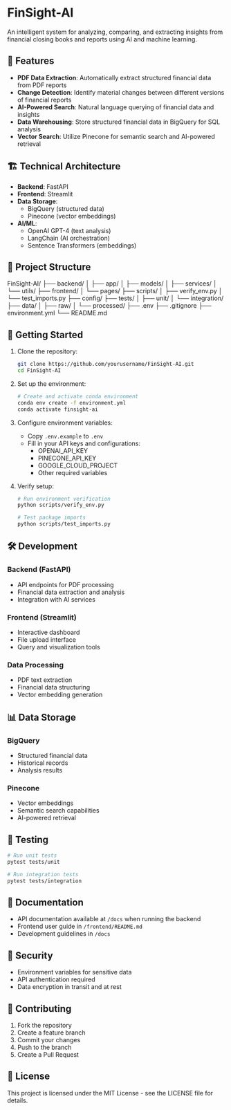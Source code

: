 # FinSight-AI

An intelligent system for analyzing, comparing, and extracting insights from financial closing books and reports using AI and machine learning.

## 🎯 Features

- **PDF Data Extraction**: Automatically extract structured financial data from PDF reports
- **Change Detection**: Identify material changes between different versions of financial reports
- **AI-Powered Search**: Natural language querying of financial data and insights
- **Data Warehousing**: Store structured financial data in BigQuery for SQL analysis
- **Vector Search**: Utilize Pinecone for semantic search and AI-powered retrieval

## 🏗️ Technical Architecture

- **Backend**: FastAPI
- **Frontend**: Streamlit
- **Data Storage**: 
  - BigQuery (structured data)
  - Pinecone (vector embeddings)
- **AI/ML**: 
  - OpenAI GPT-4 (text analysis)
  - LangChain (AI orchestration)
  - Sentence Transformers (embeddings)

## 📁 Project Structure

FinSight-AI/
├── backend/
│   ├── app/
│   ├── models/
│   ├── services/
│   └── utils/
├── frontend/
│   └── pages/
├── scripts/
│   ├── verify_env.py
│   └── test_imports.py
├── config/
├── tests/
│   ├── unit/
│   └── integration/
├── data/
│   ├── raw/
│   └── processed/
├── .env
├── .gitignore
├── environment.yml
└── README.md

## 🚀 Getting Started

1. Clone the repository:
   ```bash
   git clone https://github.com/yourusername/FinSight-AI.git
   cd FinSight-AI
   ```

2. Set up the environment:
   ```bash
   # Create and activate conda environment
   conda env create -f environment.yml
   conda activate finsight-ai
   ```

3. Configure environment variables:
   - Copy `.env.example` to `.env`
   - Fill in your API keys and configurations:
     - OPENAI_API_KEY
     - PINECONE_API_KEY
     - GOOGLE_CLOUD_PROJECT
     - Other required variables

4. Verify setup:
   ```bash
   # Run environment verification
   python scripts/verify_env.py
   
   # Test package imports
   python scripts/test_imports.py
   ```

## 🛠️ Development

### Backend (FastAPI)
- API endpoints for PDF processing
- Financial data extraction and analysis
- Integration with AI services

### Frontend (Streamlit)
- Interactive dashboard
- File upload interface
- Query and visualization tools

### Data Processing
- PDF text extraction
- Financial data structuring
- Vector embedding generation

## 📊 Data Storage

### BigQuery
- Structured financial data
- Historical records
- Analysis results

### Pinecone
- Vector embeddings
- Semantic search capabilities
- AI-powered retrieval

## 🧪 Testing

```bash
# Run unit tests
pytest tests/unit

# Run integration tests
pytest tests/integration
```

## 📝 Documentation

- API documentation available at `/docs` when running the backend
- Frontend user guide in `/frontend/README.md`
- Development guidelines in `/docs`

## 🔐 Security

- Environment variables for sensitive data
- API authentication required
- Data encryption in transit and at rest

## 🤝 Contributing

1. Fork the repository
2. Create a feature branch
3. Commit your changes
4. Push to the branch
5. Create a Pull Request

## 📄 License

This project is licensed under the MIT License - see the LICENSE file for details.